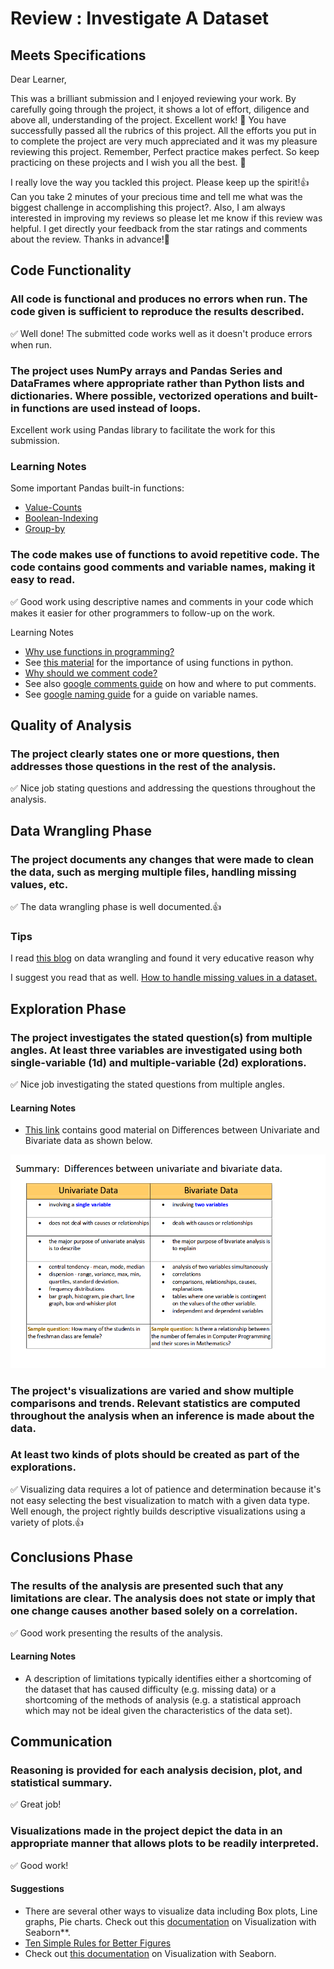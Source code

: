 # Review : Investigate A Dataset
## Meets Specifications

Dear Learner,

This was a brilliant submission and I enjoyed reviewing your work. By carefully going through the project, it shows a lot of effort, diligence and above all, understanding of the project. Excellent work! :clap: You have successfully passed all the rubrics of this project. All the efforts you put in to complete the project are very much appreciated and it was my pleasure reviewing this project. Remember, Perfect practice makes perfect. So keep practicing on these projects and I wish you all the best. :muscle:

I really love the way you tackled this project. Please keep up the spirit!:+1:
Can you take 2 minutes of your precious time and tell me what was the biggest challenge in accomplishing this project?. Also, I am always interested in improving my reviews so please let me know if this review was helpful. I get directly your feedback from the star ratings and comments about the review. Thanks in advance!:pray:

## Code Functionality

### All code is functional and produces no errors when run. The code given is sufficient to reproduce the results described.
:white_check_mark: Well done! The submitted code works well as it doesn't produce errors when run.

### The project uses NumPy arrays and Pandas Series and DataFrames where appropriate rather than Python lists and dictionaries. Where possible, vectorized operations and built-in functions are used instead of loops.

Excellent work using Pandas library to facilitate the work for this submission.

### Learning Notes
Some important Pandas built-in functions:
- [Value-Counts](https://chrisalbon.com/python/pandas_dataframe_count_values.html)
- [Boolean-Indexing](http://pandas.pydata.org/pandas-docs/stable/indexing.html#boolean-indexing)
- [Group-by](http://pandas.pydata.org/pandas-docs/stable/groupby.html)


### The code makes use of functions to avoid repetitive code. The code contains good comments and variable names, making it easy to read.
:white_check_mark: Good work using descriptive names and comments in your code which makes it easier for other programmers to follow-up on the work.

Learning Notes
- [Why use functions in programming?](http://www.cs.utah.edu/~germain/PPS/Topics/functions.html)
- See [this material](http://zetcode.com/lang/python/functions/) for the importance of using functions in python.
- [Why should we comment code?](http://www.cs.utah.edu/~germain/PPS/Topics/commenting.html)
- See also [google comments guide](https://google.github.io/styleguide/pyguide.html#Comments) on how and where to put comments.
- See [google naming guide](https://google.github.io/styleguide/pyguide.html?showone=Naming#Naming) for a guide on variable names.


## Quality of Analysis
### The project clearly states one or more questions, then addresses those questions in the rest of the analysis.
:white_check_mark: Nice job stating questions and addressing the questions throughout the analysis.

## Data Wrangling Phase
### The project documents any changes that were made to clean the data, such as merging multiple files, handling missing values, etc.
:white_check_mark: The data wrangling phase is well documented.:+1:

### Tips
I read [this blog](http://www.datawatch.com/what-is-data-wrangling/) on data wrangling and found it very educative reason why 

I suggest you read that as well.
[How to handle missing values in a dataset.](https://gallery.cortanaintelligence.com/Experiment/Methods-for-handling-missing-values-1)

## Exploration Phase
### The project investigates the stated question(s) from multiple angles. At least three variables are investigated using both single-variable (1d) and multiple-variable (2d) explorations.
:white_check_mark: Nice job investigating the stated questions from multiple angles.

#### Learning Notes
- [This link](http://www.math.kent.edu/~reed/Instructors/MATH%2010041/Ch4/Univariate%20vs%20bivariate%20data.pdf) contains good material on Differences between Univariate and Bivariate data as shown below.

![Summary : Differences between univariate and bivariate data](https://github.com/liznyamu/DAND_P3_Investigate_A_DataSet/blob/master/UnivariateVsBiVariate.png)

### The project's visualizations are varied and show multiple comparisons and trends. Relevant statistics are computed throughout the analysis when an inference is made about the data.

### At least two kinds of plots should be created as part of the explorations.
:white_check_mark: Visualizing data requires a lot of patience and determination because it's not easy selecting the best visualization to match with a given data type. Well enough, the project rightly builds descriptive visualizations using a variety of plots.:+1:

## Conclusions Phase
### The results of the analysis are presented such that any limitations are clear. The analysis does not state or imply that one change causes another based solely on a correlation.
:white_check_mark: Good work presenting the results of the analysis.

#### Learning Notes
- A description of limitations typically identifies either a shortcoming of the dataset that has caused difficulty (e.g. missing data) or a shortcoming of the methods of analysis (e.g. a statistical approach which may not be ideal given the characteristics of the data set).

## Communication

### Reasoning is provided for each analysis decision, plot, and statistical summary.
:white_check_mark: Great job!

### Visualizations made in the project depict the data in an appropriate manner that allows plots to be readily interpreted.
:white_check_mark: Good work!

#### Suggestions
- There are several other ways to visualize data including Box plots, Line graphs, Pie charts. Check out this [documentation](https://jakevdp.github.io/PythonDataScienceHandbook/04.14-visualization-with-seaborn.html) on Visualization with Seaborn**.
- [Ten Simple Rules for Better Figures](http://journals.plos.org/ploscompbiol/article?id=10.1371/journal.pcbi.1003833)
- Check out [this documentation](https://jakevdp.github.io/PythonDataScienceHandbook/04.14-visualization-with-seaborn.html) on Visualization with Seaborn.


